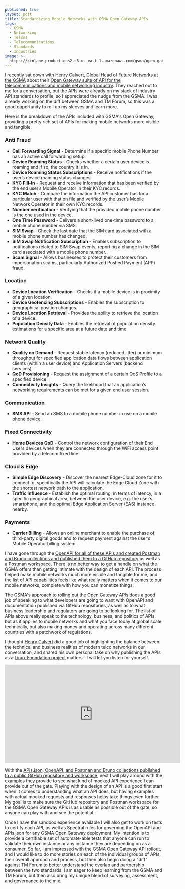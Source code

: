 ```yaml
---
published: true
layout: post
title: Standardizing Mobile Networks with GSMA Open Gateway APIs
tags:
  - GSMA
  - Networking
  - Telcos
  - Telecommunications
  - Standards
  - Industries
image: >-
  https://kinlane-productions2.s3.us-east-1.amazonaws.com/gsma/open-gateway-initiative-gsma-17330.jpeg
---
```

I recently sat down with [Henry Calvert, Global Head of Future Networks at the GSMA](https://conversations.apievangelist.com/sessions/2024-12-05-henry-calvert-gsma.html) about their [Open Gateway suite of API for the telecommunications and mobile networking industry](https://www.gsma.com/solutions-and-impact/gsma-open-gateway/). They reached out to me for a conversation, but the APIs were already on my stack of industry API standards to profile, so I appreciated the nudge from the GSMA. I was already working on the diff between GSMA and TM Forum, so this was a good opportunity to roll up my sleeves and learn more.

Here is the breakdown of the APIs included with GSMA's Open Gateway, providing a pretty rich set of APIs for making mobile networks more visible and tangible.

### Anti Fraud

- **Call Forwarding Signal** - Determine if a specific mobile Phone Number has an active call forwarding setup.
- **Device Roaming Status** - Checks whether a certain user device is roaming and if so, the country it is in.
- **Device Roaming Status Subscriptions** - Receive notifications if the user’s device roaming status changes.
- **KYC Fill-In** - Request and receive information that has been verified by the end user’s Mobile Operator in their KYC records.
- **KYC Match** - Compare the information the API customer has for a particular user with that on file and verified by the user’s Mobile Network Operator in their own KYC records.
- **Number verification** - Verifying that the provided mobile phone number is the one used in the device.
- **One Time Password** - Delivers a short-lived one-time password to a mobile phone number via SMS.
- **SIM Swap** - Check the last date that the SIM card associated with a mobile phone number has changed.
- **SIM Swap Notification Subscription** - Enables subscription to notifications related to SIM Swap events, reporting a change in the SIM card associated with a mobile phone number.
- **Scam Signal** - Allows businesses to protect their customers from impersonation scams, particularly Authorized Pushed Payment (APP) fraud.

### Location

- **Device Location Verification** - Checks if a mobile device is in proximity of a given location.
- **Device Geofencing Subscriptions** - Enables the subscription to geographical position changes.
- **Device Location Retrieval** - Provides the ability to retrieve the location of a device.
- **Population Density Data** - Enables the retrieval of population density estimations for a specific area at a future date and time.

### Network Quality

- **Quality on Demand** - Request stable latency (reduced jitter) or minimum throughput for specified application data flows between application clients (within a user device) and Application Servers (backend services).
- **QoD Provisioning** - Request the assignment of a certain QoS Profile to a specified device.
- **Connectivity Insights** - Query the likelihood that an application’s networking requirements can be met for a given end user session.

### Communication

- **SMS API** - Send an SMS to a mobile phone number in use on a mobile phone device.

### Fixed Connectivity

- **Home Devices QoD** - Control the network configuration of their End Users devices when they are connected through the WiFi access point provided by a telecom fixed line.

### Cloud & Edge

- **Simple Edge Discovery** - Discover the nearest Edge-Cloud zone for it to connect to, specifically the API will calculate the Edge Cloud Zone with the shortest network path to the application.
- **Traffic Influence** - Establish the optimal routing, in terms of latency, in a specific geographical area, between the user device, e.g. the user’s smartphone, and the optimal Edge Application Server (EAS) instance nearby.

### Payments

- **Carrier Billing** - Allows an online merchant to enable the purchase of third-party digital goods and to request payment against the user’s Mobile Operator billing system.

I have gone through the [OpenAPI for all of these APIs and created Postman and Bruno collections and published them to a GitHub repository](https://github.com/api-evangelist/global-system-for-mobile-communications) as well as a [Postman workspace](https://www.postman.com/api-evangelist/global-system-for-mobile-communications-gsma/overview). There is no better way to get a handle on what the GSMA offers than getting intimate with the design of each API. The process helped make mobile networks much more visible and tangible for me, and the list of API capabilities feels like what really matters when it comes to our mobile networks, complete with how you can monetize things.

The GSMA's approach to rolling out the Open Gateway APIs does a good job of speaking to what developers are going to want with OpenAPI and documentation published via GitHub repositories, as well as to what business leadership and regulators are going to be looking for. The list of APIs above really speak to the technology, business, and politics of APIs, but as it applies to mobile networks and what you face today at global scale technically, but also making money and operating across many different countries with a patchwork of regulations.

I thought [Henry Calvert](https://www.linkedin.com/in/henrycalvert/) did a good job of highlighting the balance between the technical and business realities of modern telco networks in our conversation, and shared his own personal take on why publishing the APIs as a [Linux Foundation project](https://camaraproject.org/) matters--I will let you listen for yourself.

<center><iframe width="560" height="315" src="https://www.youtube.com/embed/H5u14yHDV6c?si=v5H50FMasDgkUj_d" title="YouTube video player" frameborder="0" allow="accelerometer; autoplay; clipboard-write; encrypted-media; gyroscope; picture-in-picture; web-share" referrerpolicy="strict-origin-when-cross-origin" allowfullscreen></iframe></center>

With the [APIs.json, OpenAPI, and Postman and Bruno collections published to a public GitHub repository and workspace](https://github.com/api-evangelist/global-system-for-mobile-communications), next I will play around with the examples they provide to see what kind of mocked API experience I can provide out of the gate. Playing with the design of an API is a good first start when it comes to understanding what an API does, but having examples with actual mocked requests and responses helps take things even further. My goal is to make sure the GitHub repository and Postman workspace for the GSMA Open Gateway APIs is as usable as possible out of the gate, so anyone can play with and see the potential.

Once I have the sandbox experience available I will also get to work on tests to certify each API, as well as Spectral rules for governing the OpenAPI and APIs.json for any GSMA Open Gateway deployment. My intention is to provide a certifiable set of automate-able tests that anyone can run to validate their own instance or any instance they are depending on as a consumer. So far, I am impressed with the GSMA Open Gateway API rollout, and I would like to do more stories on each of the individual groups of APIs, their overall approach and process, but then also begin doing a "diff" against TM Forum to better understand the overlap and partnership between the two standards. I am eager to keep learning from the GSMA and TM Forum, but then also bring my unique blend of surveying, assessment, and governance to the mix.